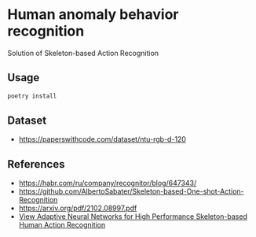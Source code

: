 # Human anomaly behavior recognition
Solution of Skeleton-based Action Recognition

## Usage

```bash
poetry install
```

## Dataset

* https://paperswithcode.com/dataset/ntu-rgb-d-120

## References

* https://habr.com/ru/company/recognitor/blog/647343/
* https://github.com/AlbertoSabater/Skeleton-based-One-shot-Action-Recognition
* https://arxiv.org/pdf/2102.08997.pdf
* [View Adaptive Neural Networks for High
Performance Skeleton-based Human Action
Recognition](https://arxiv.org/pdf/1804.07453v3.pdf)
